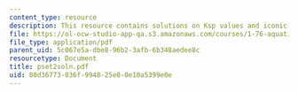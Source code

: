 ```yaml
---
content_type: resource
description: This resource contains solutions on Ksp values and iconic strength.
file: https://ol-ocw-studio-app-qa.s3.amazonaws.com/courses/1-76-aquatic-chemistry-fall-2005/80d36773036f994825e00e10a5399e0e_pset2soln.pdf
file_type: application/pdf
parent_uid: 5c067e5a-dbe8-96b2-3afb-6b348aedee8c
resourcetype: Document
title: pset2soln.pdf
uid: 80d36773-036f-9948-25e0-0e10a5399e0e
---
```

